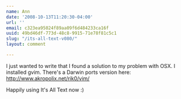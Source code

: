 ```yaml
---
name: Ann
date: '2008-10-13T11:20:30-04:00'
url: ''
email: c323ea95024f89aa09f6d484233ca16f
uuid: 49bd46df-773d-48c8-9915-71e78f81c5c1
slug: "/its-all-text-v080/"
layout: comment

---
```


I just wanted to write that I found a solution to my problem with OSX.  I installed gvim.  There's a Darwin ports version here: http://www.akropolix.net/rik0/vim/

Happily using It's All Text now :)
